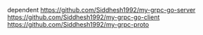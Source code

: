 dependent
https://github.com/Siddhesh1992/my-grpc-go-server
https://github.com/Siddhesh1992/my-grpc-go-client
https://github.com/Siddhesh1992/my-grpc-proto